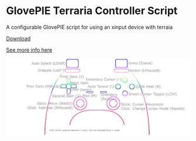 # GlovePIE Terraria Controller Script
A configurable GlovePIE script for using an xinput device with terraia

[Download](https://raw.githubusercontent.com/AkBKukU/TerrariaPIE/master/TerrariaController.PIE)

[See more info here](http://forums.terraria.org/index.php?threads/glovepie-controller-script-w-inventory-support.10582/)

![Default Controller Layout][defaultLayout]

[defaultLayout]: https://raw.githubusercontent.com/AkBKukU/TerrariaPIE/master/StandardLayout.png